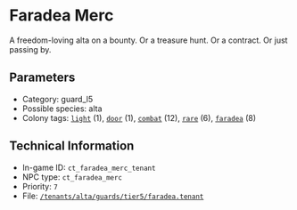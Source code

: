 # Faradea Merc

A freedom-loving alta on a bounty. Or a treasure hunt. Or a contract. Or just passing by.

## Parameters

- Category: guard_l5
- Possible species: alta
- Colony tags: [`light`](https://ceterai.github.io/MyEnternia/Wiki/Tags/Light) (1), [`door`](https://ceterai.github.io/MyEnternia/Wiki/Tags/Door) (1), [`combat`](https://ceterai.github.io/MyEnternia/Wiki/Tags/Combat) (12), [`rare`](https://ceterai.github.io/MyEnternia/Wiki/Tags/Rare) (6), [`faradea`](https://ceterai.github.io/MyEnternia/Wiki/Tags/Faradea) (8)

## Technical Information

- In-game ID: `ct_faradea_merc_tenant`
- NPC type: `ct_faradea_merc`
- Priority: `7`
- File: [`/tenants/alta/guards/tier5/faradea.tenant`](https://github.com/Ceterai/Enternia/blob/main/tenants/alta/guards/tier5/faradea.tenant)
